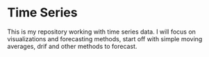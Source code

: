 # Time Series

This is my repository working with time series data. I will focus on visualizations and forecasting methods, start off with simple moving averages, drif and other methods to forecast.
